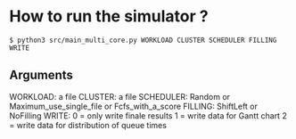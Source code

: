 # How to run the simulator ?

```shell
$ python3 src/main_multi_core.py WORKLOAD CLUSTER SCHEDULER FILLING WRITE
```

## Arguments

WORKLOAD: a file
CLUSTER: a file
SCHEDULER: Random or Maximum_use_single_file or Fcfs_with_a_score 
FILLING: ShiftLeft or NoFilling 
WRITE: 0 = only write finale results 1 = write data for Gantt chart 2 = write data for distribution of queue times
